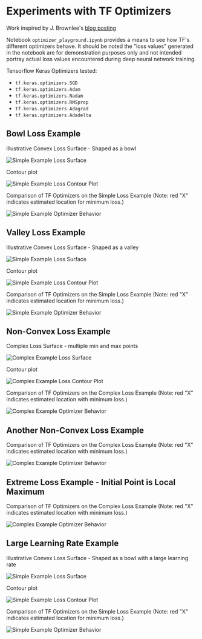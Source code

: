 # Experiments with TF Optimizers

Work inspired by J. Brownlee's [blog posting](https://machinelearningmastery.com/gradient-descent-optimization-with-nadam-from-scratch/)

Notebook `optimizer_playground.ipynb` provides a means to see how TF's different optimizers behave.  It should be noted the "loss values" generated in the notebook are for demonstration purposes only and not intended portray actual loss values encountered during deep neural network training.

Tensorflow Keras Optimizers tested:
* `tf.keras.optimizers.SGD`
* `tf.keras.optimizers.Adam`
* `tf.keras.optimizers.Nadam`
* `tf.keras.optimizers.RMSprop`
* `tf.keras.optimizers.Adagrad`
* `tf.keras.optimizers.Adadelta`

## Bowl Loss Example
Illustrative Convex Loss Surface - Shaped as a bowl

![Simple Example Loss Surface](./images/bowl/surface_plot.png)

Contour plot

![Simple Example Loss Contour Plot](./images/bowl/contour_plot.png)

Comparison of TF Optimizers on the Simple Loss Example (Note: red "X" indicates estimated location for minimum loss.)

![Simple Example Optimizer Behavior](./images/bowl/optimizer_plots.png)


## Valley Loss Example
Illustrative Convex Loss Surface - Shaped as a valley

![Simple Example Loss Surface](./images/valley/surface_plot.png)

Contour plot

![Simple Example Loss Contour Plot](./images/valley/contour_plot.png)

Comparison of TF Optimizers on the Simple Loss Example (Note: red "X" indicates estimated location for minimum loss.)

![Simple Example Optimizer Behavior](./images/valley/optimizer_plots.png)



## Non-Convex Loss Example
Complex Loss Surface - multiple min and max points

![Complex Example Loss Surface](./images/multi-modal/surface_plot.png)

Contour plot

![Complex Example Loss Contour Plot](./images/multi-modal/contour_plot.png)

Comparison of TF Optimizers on the Complex Loss Example (Note: red "X" indicates estimated location with minimum loss.)

![Complex Example Optimizer Behavior](./images/multi-modal/optimizer_plots.png)


## Another Non-Convex Loss Example

Comparison of TF Optimizers on the Complex Loss Example (Note: red "X" indicates estimated location with minimum loss.)

![Complex Example Optimizer Behavior](./images/multi-modal2/optimizer_plots.png)


## Extreme Loss Example - Initial Point is Local Maximum

Comparison of TF Optimizers on the Complex Loss Example (Note: red "X" indicates estimated location with minimum loss.)

![Complex Example Optimizer Behavior](./images/multi-modal3/optimizer_plots.png)


## Large Learning Rate Example
Illustrative Convex Loss Surface - Shaped as a bowl with a large learning rate

![Simple Example Loss Surface](./images/large-lr/surface_plot.png)

Contour plot

![Simple Example Loss Contour Plot](./images/large-lr/contour_plot.png)

Comparison of TF Optimizers on the Simple Loss Example (Note: red "X" indicates estimated location for minimum loss.)

![Simple Example Optimizer Behavior](./images/large-lr/optimizer_plots.png)